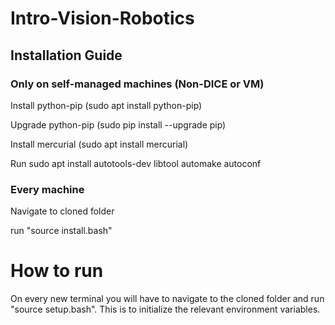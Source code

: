 # Intro-Vision-Robotics
## Installation Guide
### Only on self-managed machines (Non-DICE or VM)

Install python-pip (sudo apt install python-pip)

Upgrade python-pip (sudo pip install --upgrade pip)

Install mercurial (sudo apt install mercurial)

Run sudo apt install autotools-dev libtool automake autoconf

### Every machine

Navigate to cloned folder

run "source install.bash"

# How to run
On every new terminal you will have to navigate to the cloned folder and run "source setup.bash". This is to initialize the relevant environment variables.
